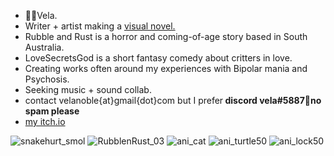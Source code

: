 - 🦘🦌Vela.
- Writer + artist making a [visual novel.](https://moondisorder.com/portfolio/rubbleandrust/) 
- Rubble and Rust is a horror and coming-of-age story based in South Australia.
- LoveSecretsGod is a short fantasy comedy about critters in love.
- Creating works often around my experiences with Bipolar mania and Psychosis. 
- Seeking music + sound collab.
- contact velanoble{at}gmail{dot}com but I prefer<strong> discord vela#5887🔑no spam please</strong>
- [my itch.io](https://moondisorder.itch.io/)

![snakehurt_smol](https://user-images.githubusercontent.com/47091951/135568210-c2851bc3-6c79-4519-bc57-59faaf43e438.gif)
![RubblenRust_03](https://user-images.githubusercontent.com/47091951/123734296-3a73bb80-d8dc-11eb-8a66-9d42dc649b9b.gif)
![ani_cat](https://user-images.githubusercontent.com/47091951/127810728-b10a6a0b-f218-4af5-bfcc-eb75cc3ec81a.gif)
![ani_turtle50](https://user-images.githubusercontent.com/47091951/123736006-6fcdd880-d8df-11eb-8be0-f37228f7d6cb.gif)
![ani_lock50](https://user-images.githubusercontent.com/47091951/133012077-2d67ca10-a1d2-4f72-80ac-458bfc1bf427.gif)
